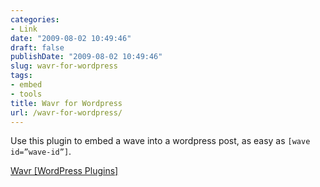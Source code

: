 ```yaml
---
categories:
- Link
date: "2009-08-02 10:49:46"
draft: false
publishDate: "2009-08-02 10:49:46"
slug: wavr-for-wordpress
tags:
- embed
- tools
title: Wavr for Wordpress
url: /wavr-for-wordpress/
---
```

Use this plugin to embed a wave into a wordpress post, as easy as
`[wave id=”wave-id”]`.

[Wavr \[WordPress Plugins\]](http://wordpress.org/extend/plugins/wavr/)